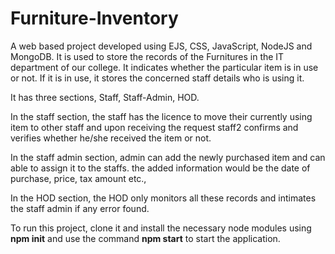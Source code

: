 # Furniture-Inventory
A web based project developed using EJS, CSS, JavaScript, NodeJS and MongoDB. It is used to store the records of the Furnitures in the IT department of our college. It indicates whether the particular item is in use or not. If it is in use, it stores the concerned staff details who is using it.

It has three sections, Staff, Staff-Admin, HOD.

In the staff section, the staff has the licence to move their currently using item to other staff and upon receiving the request staff2 confirms and verifies whether he/she received the item or not.

In the staff admin section, admin can add the newly purchased item and can able to assign it to the staffs. the added information would be the date of purchase, price, tax amount etc.,

In the HOD section, the HOD only monitors all these records and intimates the staff admin if any error found.


To run this project, clone it and install the necessary node modules using **npm init** and use the command **npm start** to start the application.
